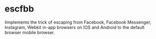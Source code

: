 # escfbb
Iimplements the trick of escaping from Facebook, Facebook Messenger, Instagram, Webkit in-app browsers on IOS and Android to the default browser mobile browser.
